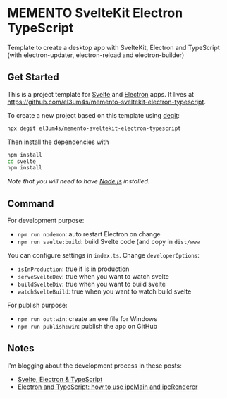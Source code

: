 # MEMENTO SvelteKit Electron TypeScript
Template to create a desktop app with SvelteKit, Electron and TypeScript (with electron-updater, electron-reload and electron-builder)

## Get Started

This is a project template for [Svelte](https://svelte.dev) and [Electron](https://www.electronjs.org/) apps. It lives at https://github.com/el3um4s/memento-sveltekit-electron-typescript.

To create a new project based on this template using [degit](https://github.com/Rich-Harris/degit):

```bash
npx degit el3um4s/memento-sveltekit-electron-typescript
```

Then install the dependencies with

```bash
npm install
cd svelte
npm install
```

*Note that you will need to have [Node.js](https://nodejs.org) installed.*

## Command

For development purpose:

- `npm run nodemon`: auto restart Electron on change
- `npm run svelte:build`: build Svelte code (and copy in `dist/www`

You can configure settings in `index.ts`. Change `developerOptions`:

- `isInProduction`: true if is in production
- `serveSvelteDev`: true when you want to watch svelte
- `buildSvelteDiv`: true when you want to build svelte
- `watchSvelteBuild`: true when you want to watch build svelte

For publish purpose:

- `npm run out:win`: create an exe file for Windows
- `npm run publish:win`: publish the app on GitHub

## Notes

I'm blogging about the development process in these posts:

- [Svelte, Electron & TypeScript](https://www.patreon.com/posts/svelte-electron-52952074)
- [Electron and TypeScript: how to use ipcMain and ipcRenderer](https://www.patreon.com/posts/electron-and-how-53505039)